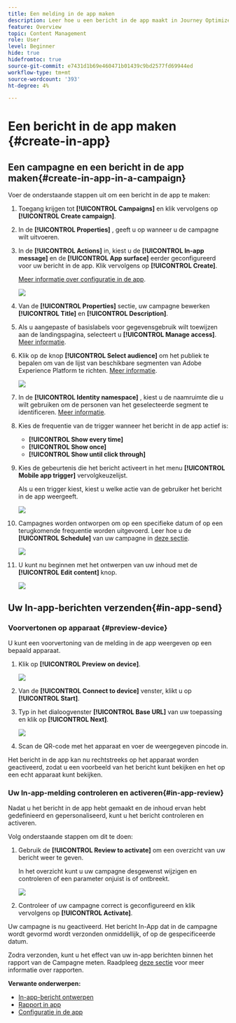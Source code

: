 ```yaml
---
title: Een melding in de app maken
description: Leer hoe u een bericht in de app maakt in Journey Optimizer
feature: Overview
topic: Content Management
role: User
level: Beginner
hide: true
hidefromtoc: true
source-git-commit: e7431d1b69e460471b01439c9bd2577fd69944ed
workflow-type: tm+mt
source-wordcount: '393'
ht-degree: 4%

---
```



# Een bericht in de app maken {#create-in-app}

## Een campagne en een bericht in de app maken{#create-in-app-in-a-campaign}

Voer de onderstaande stappen uit om een bericht in de app te maken:

1. Toegang krijgen tot **[!UICONTROL Campaigns]** en klik vervolgens op **[!UICONTROL Create campaign]**.

1. In de **[!UICONTROL Properties]** , geeft u op wanneer u de campagne wilt uitvoeren.

1. In de **[!UICONTROL Actions]** in, kiest u de **[!UICONTROL In-app message]** en de **[!UICONTROL App surface]** eerder geconfigureerd voor uw bericht in de app. Klik vervolgens op **[!UICONTROL Create]**.

   [Meer informatie over configuratie in de app](inapp-configuration.md).

   ![](assets/in_app_create_1.png)

1. Van de **[!UICONTROL Properties]** sectie, uw campagne bewerken **[!UICONTROL Title]** en **[!UICONTROL Description]**.

1. Als u aangepaste of basislabels voor gegevensgebruik wilt toewijzen aan de landingspagina, selecteert u **[!UICONTROL Manage access]**. [Meer informatie](../administration/object-based-access.md).

1. Klik op de knop **[!UICONTROL Select audience]** om het publiek te bepalen om van de lijst van beschikbare segmenten van Adobe Experience Platform te richten. [Meer informatie](../segment/about-segments.md).

   ![](assets/in_app_create_2.png)

1. In de **[!UICONTROL Identity namespace]** , kiest u de naamruimte die u wilt gebruiken om de personen van het geselecteerde segment te identificeren. [Meer informatie](../event/about-creating.md#select-the-namespace).

1. Kies de frequentie van de trigger wanneer het bericht in de app actief is:

   * **[!UICONTROL Show every time]**
   * **[!UICONTROL Show once]**
   * **[!UICONTROL Show until click through]**

1. Kies de gebeurtenis die het bericht activeert in het menu **[!UICONTROL Mobile app trigger]**
vervolgkeuzelijst.

   Als u een trigger kiest, kiest u welke actie van de gebruiker het bericht in de app weergeeft.

   ![](assets/in_app_create_3.png)

1. Campagnes worden ontworpen om op een specifieke datum of op een terugkomende frequentie worden uitgevoerd. Leer hoe u de **[!UICONTROL Schedule]** van uw campagne in [deze sectie](../campaigns/create-campaign.md#schedule).

   ![](assets/in-app-schedule.png)

1. U kunt nu beginnen met het ontwerpen van uw inhoud met de **[!UICONTROL Edit content]** knop.

   ![](assets/in_app_create_4.png)

## Uw In-app-berichten verzenden{#in-app-send}

### Voorvertonen op apparaat {#preview-device}

U kunt een voorvertoning van de melding in de app weergeven op een bepaald apparaat.

1. Klik op **[!UICONTROL Preview on device]**.

   ![](assets/in_app_create_6.png)

1. Van de **[!UICONTROL Connect to device]** venster, klikt u op **[!UICONTROL Start]**.

1. Typ in het dialoogvenster **[!UICONTROL Base URL]** van uw toepassing en klik op **[!UICONTROL Next]**.

   ![](assets/in_app_create_7.png)

1. Scan de QR-code met het apparaat en voer de weergegeven pincode in.

Het bericht in de app kan nu rechtstreeks op het apparaat worden geactiveerd, zodat u een voorbeeld van het bericht kunt bekijken en het op een echt apparaat kunt bekijken.

### Uw In-app-melding controleren en activeren{#in-app-review}

Nadat u het bericht in de app hebt gemaakt en de inhoud ervan hebt gedefinieerd en gepersonaliseerd, kunt u het bericht controleren en activeren.

Volg onderstaande stappen om dit te doen:

1. Gebruik de **[!UICONTROL Review to activate]** om een overzicht van uw bericht weer te geven.

   In het overzicht kunt u uw campagne desgewenst wijzigen en controleren of een parameter onjuist is of ontbreekt.

   ![](assets/in_app_create_5.png)

1. Controleer of uw campagne correct is geconfigureerd en klik vervolgens op **[!UICONTROL Activate]**.

Uw campagne is nu geactiveerd. Het bericht In-App dat in de campagne wordt gevormd wordt verzonden onmiddellijk, of op de gespecificeerde datum.

Zodra verzonden, kunt u het effect van uw in-app berichten binnen het rapport van de Campagne meten. Raadpleeg [deze sectie](inapp-report.md) voor meer informatie over rapporten.

**Verwante onderwerpen:**

* [In-app-bericht ontwerpen](design-in-app.md)
* [Rapport in app](inapp-report.md)
* [Configuratie in de app](inapp-configuration.md)
